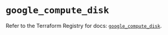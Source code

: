 # `google_compute_disk`

Refer to the Terraform Registry for docs: [`google_compute_disk`](https://registry.terraform.io/providers/hashicorp/google/5.24.0/docs/resources/compute_disk).
